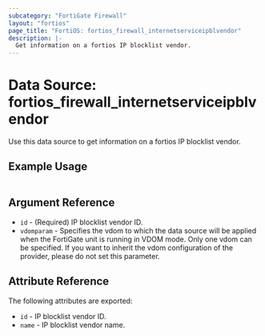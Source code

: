```yaml
---
subcategory: "FortiGate Firewall"
layout: "fortios"
page_title: "FortiOS: fortios_firewall_internetserviceipblvendor"
description: |-
  Get information on a fortios IP blocklist vendor.
---
```


# Data Source: fortios_firewall_internetserviceipblvendor
Use this data source to get information on a fortios IP blocklist vendor.


## Example Usage

```hcl

```

## Argument Reference

* `id` - (Required) IP blocklist vendor ID.
* `vdomparam` - Specifies the vdom to which the data source will be applied when the FortiGate unit is running in VDOM mode. Only one vdom can be specified. If you want to inherit the vdom configuration of the provider, please do not set this parameter.

## Attribute Reference

The following attributes are exported:

* `id` - IP blocklist vendor ID.
* `name` - IP blocklist vendor name.

